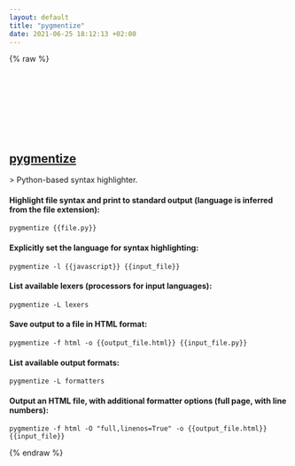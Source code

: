 ```yaml
---
layout: default
title: "pygmentize"
date: 2021-06-25 18:12:13 +02:00
---
```

{% raw %}
<h2 id="pygmentize">
  <a href="/en/common/pygmentize.html">pygmentize</a> <a href="#pygmentize"><svg class="icon">
    <use href="/assets/images/unicode_sprite.svg#link" />
  </svg></a>
</h2>
> Python-based syntax highlighter.

#### Highlight file syntax and print to standard output (language is inferred from the file extension):
```shell
pygmentize {{file.py}}
```
#### Explicitly set the language for syntax highlighting:
```shell
pygmentize -l {{javascript}} {{input_file}}
```
#### List available lexers (processors for input languages):
```shell
pygmentize -L lexers
```
#### Save output to a file in HTML format:
```shell
pygmentize -f html -o {{output_file.html}} {{input_file.py}}
```
#### List available output formats:
```shell
pygmentize -L formatters
```
#### Output an HTML file, with additional formatter options (full page, with line numbers):
```shell
pygmentize -f html -O "full,linenos=True" -o {{output_file.html}} {{input_file}}
```
{% endraw %}